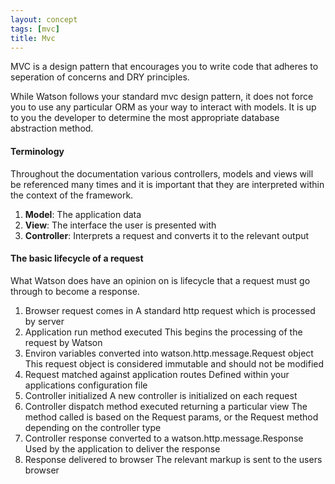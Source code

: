```yaml
---
layout: concept
tags: [mvc]
title: Mvc
---
```


MVC is a design pattern that encourages you to write code that adheres to seperation of concerns and DRY principles.


While Watson follows your standard mvc design pattern, it does not force you to use any particular ORM as your way to interact with models. It is up to you the developer to determine the most appropriate database abstraction method.

#### Terminology

Throughout the documentation various controllers, models and views will be referenced many times and it is important that they are interpreted within the context of the framework.

1. **Model**: The application data
2. **View**: The interface the user is presented with
3. **Controller**: Interprets a request and converts it to the relevant output

#### The basic lifecycle of a request

What Watson does have an opinion on is lifecycle that a request must go through to become a response.

1. Browser request comes in <span class="sub">A standard http request which is processed by server</span>
2. Application run method executed <span class="sub">This begins the processing of the request by Watson</span>
3. Environ variables converted into watson.http.message.Request object <span class="sub">This request object is considered immutable and should not be modified</span>
4. Request matched against application routes <span class="sub">Defined within your applications configuration file</span>
5. Controller initialized
<span class="sub">A new controller is initialized on each request</span>
6. Controller dispatch method executed returning a particular view <span class="sub">The method called is based on the Request params, or the Request method depending on the controller type</span>
7. Controller response converted to a watson.http.message.Response <span class="sub">Used by the application to deliver the response</span>
8. Response delivered to browser <span class="sub">The relevant markup is sent to the users browser</span>
